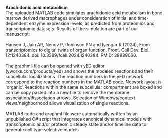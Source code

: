 <b>Arachidonic acid metabolism</b><br>
The uploaded MATLAB code simulates arachidonic acid metabolism in bone marrow derived macrophages under consideration of initial and time-dependent enzyme expression levels, as predicted from proteomics and transcriptomic datasets. Results of the simulation are part of our manuscript:<br>
<br>
Hansen J, Jain AR, Nenov P, Robinson PN and Iyengar R (2024), From transcriptomics to digital twins of organ function. Front. Cell Dev. Biol. 12:1240384. doi: 10.3389/fcell.2024.1240384. PMID: 38989060.<br>
<br>
The graphml-file can be opened with yED editor (yworks.com/products/yed) and shows the modeled reactions and their subcellular localizations. The reaction numbers in the yED network correspond to the reaction numbers in the MATLAB code. Network layout is 'organic'.Reactions within the same subcellular compartment are boxed and can be copy pasted into a new file to remove the membrane association/dissociation arrows. Selection of Windows/context views/neighborhood allows visualization of single reactions.<br>
<br>
MATLAB code and graphml file were automatically written by an unpublished C# script that integrates canonical dynamical models with transcriptomic and/or proteomic steady state and/or timeline data to generate cell type selective models.<br>

